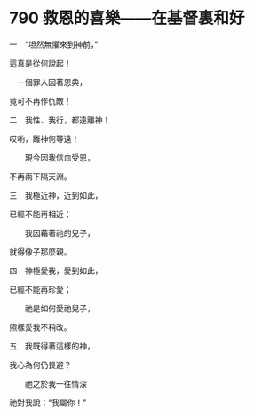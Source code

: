 # 790 救恩的喜樂——在基督裏和好

一　“坦然無懼來到神前，”

這真是從何說起！

　一個罪人因著恩典，

竟可不再作仇敵！

二　我性、我行，都遠離神！

哎喲，離神何等遠！

　　現今因我信血受恩，

不再兩下隔天淵。

三　我極近神，近到如此，

已經不能再相近；

　　我因藉著祂的兒子，

就得像子那麼親。

四　神極愛我，愛到如此，

已經不能再珍愛；

　　祂是如何愛祂兒子，

照樣愛我不稍改。

五　我既得著這樣的神，

我心為何仍畏避？

　　祂之於我一往情深

祂對我說：“我屬你！”

